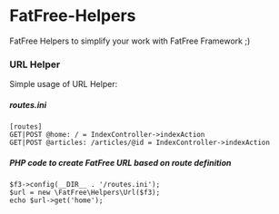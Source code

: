 FatFree-Helpers
===============

FatFree Helpers to simplify your work with FatFree Framework ;)


### URL Helper

Simple usage of URL Helper:

##### routes.ini
```
[routes]
GET|POST @home: / = IndexController->indexAction
GET|POST @articles: /articles/@id = IndexController->indexAction
```

##### PHP code to create FatFree URL based on route definition
```
$f3->config(__DIR__ . '/routes.ini');
$url = new \FatFree\Helpers\Url($f3);
echo $url->get('home');
```
